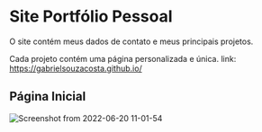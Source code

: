 <h1>Site Portfólio Pessoal</h2>

O site contém meus dados de contato e meus principais projetos.

Cada projeto contém uma página personalizada e única.
link: https://gabrielsouzacosta.github.io/

<h2>Página Inicial</h2>

![Screenshot from 2022-06-20 11-01-54](https://user-images.githubusercontent.com/79537042/174618768-1f7849ff-76d6-47ff-8be3-f8e0f7d52c97.png)
